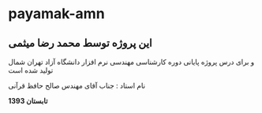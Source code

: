 payamak-amn
===========
این پروژه توسط محمد رضا میثمی
--------------
و برای درس پروژه پایانی دوره کارشناسی مهندسی نرم افزار دانشگاه آزاد تهران شمال تولید شده است

نام استاد : جناب آقای مهندس صالح حافظ قرآنی

**تابستان 1393**